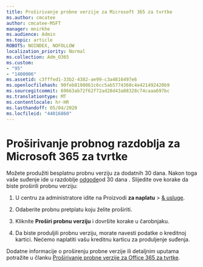 ```yaml
---
title: Proširivanje probne verzije za Microsoft 365 za tvrtke
ms.author: cmcatee
author: cmcatee-MSFT
manager: mnirkhe
ms.audience: Admin
ms.topic: article
ROBOTS: NOINDEX, NOFOLLOW
localization_priority: Normal
ms.collection: Adm_O365
ms.custom:
- "95"
- "1400006"
ms.assetid: c3fffed1-33b2-4382-ae99-c3a4816497e6
ms.openlocfilehash: 90feb8198061c6cc5ab5774360c4e421492420b9
ms.sourcegitcommit: 69663ab72f62f72ad28d43a08328c74caaa697bc
ms.translationtype: MT
ms.contentlocale: hr-HR
ms.lasthandoff: 05/04/2020
ms.locfileid: "44016860"
---
```

# <a name="extend-your-trial-for-microsoft-365-for-business"></a>Proširivanje probnog razdoblja za Microsoft 365 za tvrtke

Možete produžiti besplatnu probnu verziju za dodatnih 30 dana. Nakon toga vaše suđenje ide u razdoblje [odgode](https://docs.microsoft.com/alchemyinsights/grace-period-for-microsoft-365-free-trial)od 30 dana . Slijedite ove korake da biste proširili probnu verziju:
  
1. U centru za administratore idite na Proizvodi **za naplatu** \> [& usluge](https://portal.office.com/adminportal/home#/subscriptions).

2. Odaberite probnu pretplatu koju želite proširiti.

3. Kliknite **Proširi probnu verziju** i dovršite korake u čarobnjaku.

4. Da biste produljili probnu verziju, morate navesti podatke o kreditnoj kartici. Nećemo naplatiti vašu kreditnu karticu za produljenje suđenja.

Dodatne informacije o proširenju probne verzije ili detaljnim uputama potražite u članku [Proširivanje probne verzije za Office 365 za tvrtke](https://docs.microsoft.com/microsoft-365/commerce/extend-your-trial).
